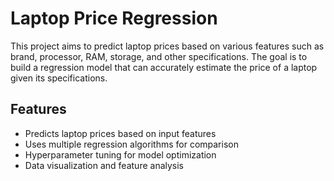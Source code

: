 # Laptop Price Regression
This project aims to predict laptop prices based on various features such as brand, processor, RAM, storage, and other specifications. The goal is to build a regression model that can accurately estimate the price of a laptop given its specifications.
## Features
- Predicts laptop prices based on input features
- Uses multiple regression algorithms for comparison
- Hyperparameter tuning for model optimization
- Data visualization and feature analysis
